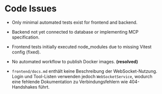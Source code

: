 # Code Issues

- Only minimal automated tests exist for frontend and backend.
- Backend not yet connected to database or implementing MCP specification.
- Frontend tests initially executed node_modules due to missing Vitest config (fixed).
- No automated workflow to publish Docker images. **(resolved)**

- `frontend/docs.md` enthält keine Beschreibung der WebSocket-Nutzung. Login und Tool-Listen verwenden jedoch `WebSocketService`, wodurch eine fehlende Dokumentation zu Verbindungsfehlern wie 404-Handshakes führt.

